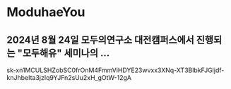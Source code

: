# ModuhaeYou


## 2024년 8월 24일 모두의연구소 대전캠퍼스에서 진행되는 "모두해유" 세미나의 ...

sk-xn1MCULSHZobSC0frOnM4FmmViHDYE23wvxx3XNq-XT3BlbkFJGljdf-knJhbeIta3jzIq9YJFn2sUu2xH_gOtW-12gA
